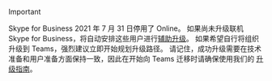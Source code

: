 > [!IMPORTANT]
> Skype for Business 2021 年 7 月 31 日停用了 Online。 如果尚未升级联机Skype for Business，将自动安排这些用户进行[辅助升级](/microsoftteams/upgrade-assisted)。 如果希望自行将组织升级到 Teams，强烈建议立即开始规划升级路径。 请记住，成功升级需要在技术准备和用户准备方面保持一致，因此在开始向 Teams 迁移时请确保使用我们的 [升级指南](/microsoftteams/upgrade-start-here)。
